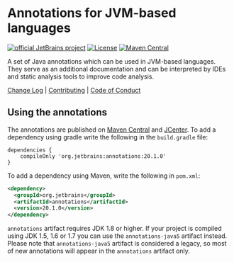 # Annotations for JVM-based languages 
[![official JetBrains project](https://jb.gg/badges/official.svg)](https://confluence.jetbrains.com/display/ALL/JetBrains+on+GitHub) [![License](https://img.shields.io/badge/License-Apache%202.0-blue.svg)](https://opensource.org/licenses/Apache-2.0) [![Maven Central](https://maven-badges.herokuapp.com/maven-central/org.jetbrains/annotations/badge.svg)](https://maven-badges.herokuapp.com/maven-central/org.jetbrains/annotations)

A set of Java annotations which can be used in JVM-based languages. They serve as an additional documentation and can be 
interpreted by IDEs and static analysis tools to improve code analysis.

[Change Log](CHANGELOG.md) | [Contributing](CONTRIBUTING.md) | [Code of Conduct](CODE_OF_CONDUCT.md)

## Using the annotations
The annotations are published on [Maven Central](https://repo1.maven.org/maven2/org/jetbrains/annotations/) and [JCenter](https://jcenter.bintray.com/org/jetbrains/annotations/). To add a dependency
using gradle write the following in the `build.gradle` file:
```
dependencies {
    compileOnly 'org.jetbrains:annotations:20.1.0'
}

```
To add a dependency using Maven, write the following in `pom.xml`:
```xml
<dependency>
  <groupId>org.jetbrains</groupId>
  <artifactId>annotations</artifactId>
  <version>20.1.0</version>
</dependency>
```

`annotations` artifact requires JDK 1.8 or higher. If your project is compiled using JDK 1.5, 1.6 or 1.7 you can use 
the `annotations-java5` artifact instead. Please note that `annotations-java5` artifact is considered a legacy, so
 most of new annotations will appear in the `annotations` artifact only.
